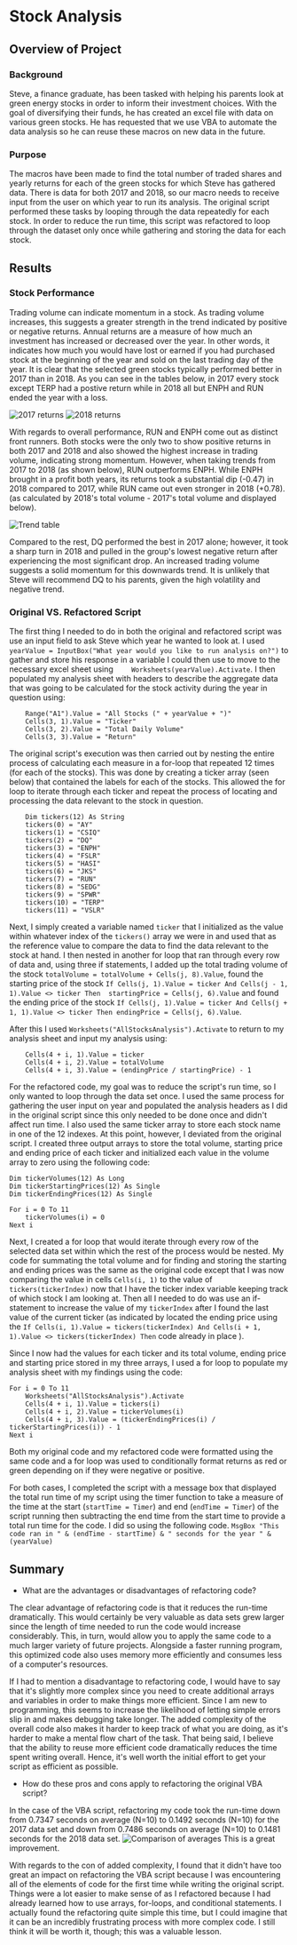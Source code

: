# Stock Analysis

## Overview of Project
### Background
Steve, a finance graduate, has been tasked with helping his parents look at green energy stocks in order to inform their investment choices. With the goal of diversifying their funds, he has created an excel file with data on various green stocks. He has requested that we use VBA to automate the data analysis so he can reuse these macros on new data in the future. 

### Purpose
The macros have been made to find the total number of traded shares and yearly returns for each of the green stocks for which Steve has gathered data. There is data for both 2017 and 2018, so our macro needs to receive input from the user on which year to run its analysis. The original script performed these tasks by looping through the data repeatedly for each stock. In order to reduce the run time, this script was refactored to loop through the dataset only once while gathering and storing the data for each stock. 

## Results
### Stock Performance
Trading volume can indicate momentum in a stock. As trading volume increases, this suggests a greater strength in the trend indicated by positive or negative returns. Annual returns are a measure of how much an investment has increased or decreased over the year. In other words, it indicates how much you would have lost or earned if you had purchased stock at the beginning of the year and sold on the last trading day of the year. It is clear that the selected green stocks typically performed better in 2017 than in 2018. As you can see in the tables below, in 2017 every stock except TERP had a postive return while in 2018 all but ENPH and RUN ended the year with a loss.


![2017 returns](/Resources/VBA_Challenge_2017.PNG)
![2018 returns](/Resources/VBA_Challenge_2018.PNG)

With regards to overall performance, RUN and ENPH come out as distinct front runners. Both stocks were the only two to show positive returns in both 2017 and 2018 and also showed the highest increase in trading volume, indicating strong momentum.  However, when taking trends from 2017 to 2018 (as shown below), RUN outperforms ENPH. While ENPH brought in a profit both years, its returns took a substantial dip (-0.47) in 2018 compared to 2017, while RUN came out even stronger in 2018 (+0.78).  (as calculated by 2018's total volume - 2017's total volume and displayed below). 

![Trend table](/Screenshots/Trends.PNG)

Compared to the rest, DQ performed the best in 2017 alone; however, it took a sharp turn in 2018 and pulled in the group's lowest negative return after experiencing the most significant drop. An increased trading volume suggests a solid momentum for this downwards trend. It is unlikely that Steve will recommend DQ to his parents, given the high volatility and negative trend. 
 

### Original VS. Refactored Script
The first thing I needed to do in both the original and refactored script was use an input field to ask Steve which year he wanted to look at. I used `yearValue = InputBox("What year would you like to run analysis on?")` to gather and store his response in a variable I could then use to move to the necessary excel sheet using `    Worksheets(yearValue).Activate`.  I then populated my analysis sheet with headers to describe the aggregate data that was going to be calculated for the stock activity during the year in question using: 
```vba
    Range("A1").Value = "All Stocks (" + yearValue + ")"
    Cells(3, 1).Value = "Ticker"
    Cells(3, 2).Value = "Total Daily Volume"
    Cells(3, 3).Value = "Return"
```
	
The original script's execution was then carried out by nesting the entire process of calculating each measure in a for-loop that repeated 12 times (for each of the stocks). This was done by creating a ticker array (seen below) that contained the labels for each of the stocks. This allowed the for loop to iterate through each ticker and repeat the process of locating and processing the data relevant to the stock in question. 
```vba
    Dim tickers(12) As String 
    tickers(0) = "AY"
    tickers(1) = "CSIQ"
    tickers(2) = "DQ"
    tickers(3) = "ENPH"
    tickers(4) = "FSLR"
    tickers(5) = "HASI"
    tickers(6) = "JKS"
    tickers(7) = "RUN"
    tickers(8) = "SEDG"
    tickers(9) = "SPWR"
    tickers(10) = "TERP"
    tickers(11) = "VSLR" 
```

Next, I simply created a variable named `ticker` that I initialized as the value within whatever index of the `tickers()` array we were in and used that as the reference value to compare the data to find the data relevant to the stock at hand.  I then nested in another for loop that ran through every row of data and, using three if statements, I added up the total trading volume of the stock `totalVolume = totalVolume + Cells(j, 8).Value`, found the starting price of the stock  `If Cells(j, 1).Value = ticker And Cells(j - 1, 1).Value <> ticker Then  startingPrice = Cells(j, 6).Value` and found the ending price of the stock `If Cells(j, 1).Value = ticker And Cells(j + 1, 1).Value <> ticker Then endingPrice = Cells(j, 6).Value`.  

After this I used `Worksheets("AllStocksAnalysis").Activate` to return to my analysis sheet and input my analysis using:
```vba
    Cells(4 + i, 1).Value = ticker
    Cells(4 + i, 2).Value = totalVolume
    Cells(4 + i, 3).Value = (endingPrice / startingPrice) - 1
```

For the refactored code, my goal was to reduce the script's run time, so I only wanted to loop through the data set once. I used the same process for gathering the user input on year and populated the analysis headers as I did in the original script since this only needed to be done once and didn't affect run time. I also used the same ticker array to store each stock name in one of the 12 indexes. At this point, however, I deviated from the original script. I created three output arrays to store the total volume, starting price and ending price of each ticker and initialized each value in the volume array to zero using the following code: 
```vba
Dim tickerVolumes(12) As Long
Dim tickerStartingPrices(12) As Single
Dim tickerEndingPrices(12) As Single
       
For i = 0 To 11
    tickerVolumes(i) = 0
Next i
```
Next, I created a for loop that would iterate through every row of the selected data set within which the rest of the process would be nested. My code for summating the total volume and for finding and storing the starting and ending prices was the same as the original code except that I was now comparing the value in cells `Cells(i, 1)` to the value of `tickers(tickerIndex)`  now that I have the ticker index variable keeping track of which stock I am looking at. Then all I needed to do was use an if-statement to increase the value of my `tickerIndex` after I found the last value of the current ticker (as indicated by located the ending price using the `If Cells(i, 1).Value = tickers(tickerIndex) And Cells(i + 1, 1).Value <> tickers(tickerIndex) Then` code already in place ).

Since I now had the values for each ticker and its total volume, ending price and starting price stored in my three arrays, I used a for loop to populate my analysis sheet with my findings using the code: 
```vba
For i = 0 To 11     
    Worksheets("AllStocksAnalysis").Activate
    Cells(4 + i, 1).Value = tickers(i)
    Cells(4 + i, 2).Value = tickerVolumes(i)
    Cells(4 + i, 3).Value = (tickerEndingPrices(i) /     	tickerStartingPrices(i)) - 1        
Next i
```

Both my original code and my refactored code were formatted using the same code and a for loop was used to conditionally format returns as red or green depending on if they were negative or positive. 

For both cases, I completed the script with a message box that displayed the total run time of my script using the timer function to take a measure of the time at the start (`startTime = Timer`) and end (`endTime = Timer`) of the script running then subtracting the end time from the start time to provide a total run time for the code. I did so using the following code. 
`MsgBox "This code ran in " & (endTime - startTime) & " seconds for the year " & (yearValue)`

## Summary

- What are the advantages or disadvantages of refactoring code?

The clear advantage of refactoring code is that it reduces the run-time dramatically. This would certainly be very valuable as data sets grew larger since the length of time needed to run the code would increase considerably. This, in turn, would allow you to apply the same code to a much larger variety of future projects. Alongside a faster running program, this optimized code also uses memory more efficiently and consumes less of a computer's resources.

If I had to mention a disadvantage to refactoring code, I would have to say that it's slightly more complex since you need to create additional arrays and variables in order to make things more efficient. Since I am new to programming, this seems to increase the likelihood of letting simple errors slip in and makes debugging take longer. The added complexity of the overall code also makes it harder to keep track of what you are doing, as it's harder to make a mental flow chart of the task. That being said, I believe that the ability to reuse more efficient code dramatically reduces the time spent writing overall. Hence, it's well worth the initial effort to get your script as efficient as possible.

- How do these pros and cons apply to refactoring the original VBA script?

In the case of the VBA script, refactoring my code took the run-time down from 0.7347 seconds on average (N=10) to 0.1492 seconds (N=10) for the 2017 data set and down from 0.7486 seconds on average (N=10) to 0.1481 seconds for the 2018 data set. 
![Comparison of averages](/Screenshots/runtime_averages.PNG)
This is a great improvement.

With regards to the con of added complexity, I found that it didn't have too great an impact on refactoring the VBA script because I was encountering all of the elements of code for the first time while writing the original script. Things were a lot easier to make sense of as I refactored because I had already learned how to use arrays, for-loops, and conditional statements. I actually found the refactoring quite simple this time, but I could imagine that it can be an incredibly frustrating process with more complex code. I still think it will be worth it, though; this was a valuable lesson. 





